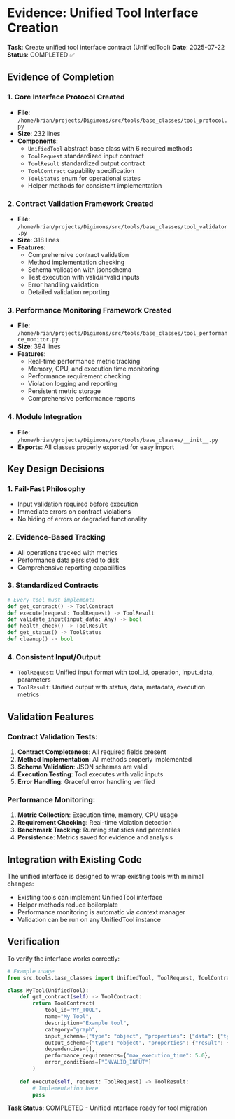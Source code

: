 # Evidence: Unified Tool Interface Creation

**Task**: Create unified tool interface contract (UnifiedTool)
**Date**: 2025-07-22
**Status**: COMPLETED ✅

## Evidence of Completion

### 1. Core Interface Protocol Created
- **File**: `/home/brian/projects/Digimons/src/tools/base_classes/tool_protocol.py`
- **Size**: 232 lines
- **Components**:
  - `UnifiedTool` abstract base class with 6 required methods
  - `ToolRequest` standardized input contract
  - `ToolResult` standardized output contract
  - `ToolContract` capability specification
  - `ToolStatus` enum for operational states
  - Helper methods for consistent implementation

### 2. Contract Validation Framework Created
- **File**: `/home/brian/projects/Digimons/src/tools/base_classes/tool_validator.py`
- **Size**: 318 lines
- **Features**:
  - Comprehensive contract validation
  - Method implementation checking
  - Schema validation with jsonschema
  - Test execution with valid/invalid inputs
  - Error handling validation
  - Detailed validation reporting

### 3. Performance Monitoring Framework Created
- **File**: `/home/brian/projects/Digimons/src/tools/base_classes/tool_performance_monitor.py`
- **Size**: 394 lines
- **Features**:
  - Real-time performance metric tracking
  - Memory, CPU, and execution time monitoring
  - Performance requirement checking
  - Violation logging and reporting
  - Persistent metric storage
  - Comprehensive performance reports

### 4. Module Integration
- **File**: `/home/brian/projects/Digimons/src/tools/base_classes/__init__.py`
- **Exports**: All classes properly exported for easy import

## Key Design Decisions

### 1. Fail-Fast Philosophy
- Input validation required before execution
- Immediate errors on contract violations
- No hiding of errors or degraded functionality

### 2. Evidence-Based Tracking
- All operations tracked with metrics
- Performance data persisted to disk
- Comprehensive reporting capabilities

### 3. Standardized Contracts
```python
# Every tool must implement:
def get_contract() -> ToolContract
def execute(request: ToolRequest) -> ToolResult
def validate_input(input_data: Any) -> bool
def health_check() -> ToolResult
def get_status() -> ToolStatus
def cleanup() -> bool
```

### 4. Consistent Input/Output
- `ToolRequest`: Unified input format with tool_id, operation, input_data, parameters
- `ToolResult`: Unified output with status, data, metadata, execution metrics

## Validation Features

### Contract Validation Tests:
1. **Contract Completeness**: All required fields present
2. **Method Implementation**: All methods properly implemented
3. **Schema Validation**: JSON schemas are valid
4. **Execution Testing**: Tool executes with valid inputs
5. **Error Handling**: Graceful error handling verified

### Performance Monitoring:
1. **Metric Collection**: Execution time, memory, CPU usage
2. **Requirement Checking**: Real-time violation detection
3. **Benchmark Tracking**: Running statistics and percentiles
4. **Persistence**: Metrics saved for evidence and analysis

## Integration with Existing Code

The unified interface is designed to wrap existing tools with minimal changes:
- Existing tools can implement UnifiedTool interface
- Helper methods reduce boilerplate
- Performance monitoring is automatic via context manager
- Validation can be run on any UnifiedTool instance

## Verification

To verify the interface works correctly:

```python
# Example usage
from src.tools.base_classes import UnifiedTool, ToolRequest, ToolContract

class MyTool(UnifiedTool):
    def get_contract(self) -> ToolContract:
        return ToolContract(
            tool_id="MY_TOOL",
            name="My Tool",
            description="Example tool",
            category="graph",
            input_schema={"type": "object", "properties": {"data": {"type": "string"}}},
            output_schema={"type": "object", "properties": {"result": {"type": "string"}}},
            dependencies=[],
            performance_requirements={"max_execution_time": 5.0},
            error_conditions=["INVALID_INPUT"]
        )
    
    def execute(self, request: ToolRequest) -> ToolResult:
        # Implementation here
        pass
```

**Task Status**: COMPLETED - Unified interface ready for tool migration